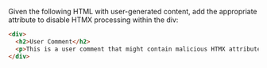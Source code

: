 Given the following HTML with user-generated content, add the appropriate attribute to disable HTMX processing within the div:

```html
<div>
  <h2>User Comment</h2>
  <p>This is a user comment that might contain malicious HTMX attributes.</p>
</div>
```